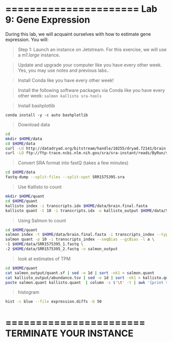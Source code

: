 ======================
Lab 9: Gene Expression
======================

During this lab, we will acquaint ourselves with how to estimate gene expression. You will:



> Step 1: Launch an instance on Jetstream. For this exercise, we will use a _m1.large_ instance.



> Update and upgrade your computer like you have every other week. Yes, you may use notes and previous labs..


> Install Conda like you have every other week!


> Install the following software packages via Conda like you have every other week: `salmon kallisto sra-tools`

> Install bashplotlib

```
conda install -y -c auto bashplotlib
```


>Download data

```bash
cd
mkdir $HOME/data
cd $HOME/data
curl -LO http://datadryad.org/bitstream/handle/10255/dryad.72141/brain.final.fasta
curl -LO ftp://ftp-trace.ncbi.nlm.nih.gov/sra/sra-instant/reads/ByRun/sra/SRR/SRR157/SRR1575395/SRR1575395.sra
```

> Convert SRA format into fastQ (takes a few minutes)

```bash
cd $HOME/data
fastq-dump --split-files --split-spot SRR1575395.sra
```


> Use Kallisto to count

```bash
mkdir $HOME/quant
cd $HOME/quant
kallisto index -i transcripts.idx $HOME/data/brain.final.fasta
kallisto quant -t 10 -i transcripts.idx -o kallisto_output $HOME/data/SRR1575395_1.fastq $HOME/data/SRR1575395_2.fastq
```


> Using Salmon to count


```bash
cd $HOME/quant
salmon index -t $HOME/data/brain.final.fasta -i transcripts_index --type quasi -k 31
salmon quant -p 10 -i transcripts_index --seqBias --gcBias -l a \
-1 $HOME/data/SRR1575395_1.fastq \
-2 $HOME/data/SRR1575395_2.fastq -o salmon_output
```

> look at estimates of TPM

```bash
cd $HOME/quant
cat salmon_output/quant.sf | sed -e 1d | sort -nk1 > salmon.quant
cat kallisto_output/abundance.tsv | sed -e 1d | sort -nk1 > kallisto.quant
paste salmon.quant kallisto.quant  | column -s $'\t' -t | awk '{print $1 "\t" ($4-$10)/((($4+$10)/2)+.001)}' | awk '{print $2}' > expression.diffs
```

> histogram

```bash
hist -c blue --file expression.diffs -b 50
```

=======================
TERMINATE YOUR INSTANCE
=======================
